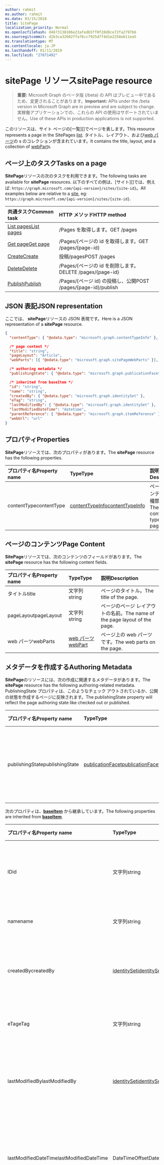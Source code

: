 ```yaml
---
author: rahmit
ms.author: rahmit
ms.date: 03/15/2018
title: SitePage
localization_priority: Normal
ms.openlocfilehash: d4673138106e23afedb5ff0f28d8ce72fa2797b6
ms.sourcegitcommit: d2b3ca32602ffa76cc7925d7f4d1e2258e611ea5
ms.translationtype: MT
ms.contentlocale: ja-JP
ms.lasthandoff: 01/11/2019
ms.locfileid: "27871492"
---
```

# <a name="sitepage-resource"></a><span data-ttu-id="97821-102">sitePage リソース</span><span class="sxs-lookup"><span data-stu-id="97821-102">sitePage resource</span></span>

> <span data-ttu-id="97821-103">**重要:** Microsoft Graph のベータ版 (/beta) の API はプレビュー中であるため、変更されることがあります。</span><span class="sxs-lookup"><span data-stu-id="97821-103">**Important:** APIs under the /beta version in Microsoft Graph are in preview and are subject to change.</span></span> <span data-ttu-id="97821-104">実稼働アプリケーションでの、これらの API の使用はサポートされていません。</span><span class="sxs-lookup"><span data-stu-id="97821-104">Use of these APIs in production applications is not supported.</span></span>

<span data-ttu-id="97821-105">このリソースは、サイト ページの[一覧][]でページを表します。</span><span class="sxs-lookup"><span data-stu-id="97821-105">This resource represents a page in the SitePages [list][].</span></span>
<span data-ttu-id="97821-106">タイトル、レイアウト、および[web パーツ][]の s のコレクションが含まれています。</span><span class="sxs-lookup"><span data-stu-id="97821-106">It contains the title, layout, and a collection of [webPart][]s.</span></span>

## <a name="tasks-on-a-page"></a><span data-ttu-id="97821-107">ページ上のタスク</span><span class="sxs-lookup"><span data-stu-id="97821-107">Tasks on a page</span></span>

<span data-ttu-id="97821-108">**SitePage**リソースの次のタスクを利用できます。</span><span class="sxs-lookup"><span data-stu-id="97821-108">The following tasks are available for **sitePage** resources.</span></span>
<span data-ttu-id="97821-109">以下のすべての例は、[サイト][]では、例えば: `https://graph.microsoft.com/{api-version}/sites/{site-id}`。</span><span class="sxs-lookup"><span data-stu-id="97821-109">All examples below are relative to a [site][], eg: `https://graph.microsoft.com/{api-version}/sites/{site-id}`.</span></span>

| <span data-ttu-id="97821-110">共通タスク</span><span class="sxs-lookup"><span data-stu-id="97821-110">Common task</span></span>                     | <span data-ttu-id="97821-111">HTTP メソッド</span><span class="sxs-lookup"><span data-stu-id="97821-111">HTTP method</span></span>
|:--------------------------------|:------------------------------
| <span data-ttu-id="97821-112">[List pages][]</span><span class="sxs-lookup"><span data-stu-id="97821-112">[List pages][]</span></span>                  | <span data-ttu-id="97821-113">/Pages を取得します。</span><span class="sxs-lookup"><span data-stu-id="97821-113">GET /pages</span></span>
| <span data-ttu-id="97821-114">[Get page][]</span><span class="sxs-lookup"><span data-stu-id="97821-114">[Get page][]</span></span>                    | <span data-ttu-id="97821-115">/Pages/{ページの id を取得します。</span><span class="sxs-lookup"><span data-stu-id="97821-115">GET /pages/{page-id}</span></span>
| <span data-ttu-id="97821-116">[Create][]</span><span class="sxs-lookup"><span data-stu-id="97821-116">[Create][]</span></span>                      | <span data-ttu-id="97821-117">投稿/pages</span><span class="sxs-lookup"><span data-stu-id="97821-117">POST /pages</span></span>
| <span data-ttu-id="97821-118">[Delete][]</span><span class="sxs-lookup"><span data-stu-id="97821-118">[Delete][]</span></span>                      | <span data-ttu-id="97821-119">/Pages/{ページの id を削除します。</span><span class="sxs-lookup"><span data-stu-id="97821-119">DELETE /pages/{page-id}</span></span>
| <span data-ttu-id="97821-120">[Publish][]</span><span class="sxs-lookup"><span data-stu-id="97821-120">[Publish][]</span></span>                     | <span data-ttu-id="97821-121">/Pages/{ページ id} の投稿し、公開</span><span class="sxs-lookup"><span data-stu-id="97821-121">POST /pages/{page-id}/publish</span></span>

[List pages]: ../api/sitepage-list.md
[Get page]: ../api/sitepage-get.md
[Create]: ../api/sitepage-create.md
[Delete]: ../api/sitepage-delete.md
[Publish]: ../api/sitepage-publish.md

## <a name="json-representation"></a><span data-ttu-id="97821-127">JSON 表記</span><span class="sxs-lookup"><span data-stu-id="97821-127">JSON representation</span></span>

<span data-ttu-id="97821-128">ここでは、 **sitePage**リソースの JSON 表現です。</span><span class="sxs-lookup"><span data-stu-id="97821-128">Here is a JSON representation of a **sitePage** resource.</span></span>

<!--{
  "blockType": "resource",
  "keyProperty": "id",
  "baseType": "microsoft.graph.baseItem",
  "@odata.type": "microsoft.graph.sitePage"
}-->

```json
{
  "contentType": { "@odata.type": "microsoft.graph.contentTypeInfo" },

  /* page content */
  "title": "string",
  "pageLayout": "Article",
  "webParts": [{ "@odata.type": "microsoft.graph.sitePageWebParts" }],

  /* authoring metadata */
  "publishingState": { "@odata.type": "microsoft.graph.publicationFacet" },

  /* inherited from baseItem */
  "id": "string",
  "name": "string",
  "createdBy": { "@odata.type": "microsoft.graph.identitySet" },
  "eTag": "string",
  "lastModifiedBy": { "@odata.type": "microsoft.graph.identitySet" },
  "lastModifiedDateTime": "datetime",
  "parentReference": { "@odata.type": "microsoft.graph.itemReference" },
  "webUrl": "url"
}
```

## <a name="properties"></a><span data-ttu-id="97821-129">プロパティ</span><span class="sxs-lookup"><span data-stu-id="97821-129">Properties</span></span>

<span data-ttu-id="97821-130">**SitePage**リソースでは、次のプロパティがあります。</span><span class="sxs-lookup"><span data-stu-id="97821-130">The **sitePage** resource has the following properties.</span></span>

| <span data-ttu-id="97821-131">プロパティ名</span><span class="sxs-lookup"><span data-stu-id="97821-131">Property name</span></span>    | <span data-ttu-id="97821-132">Type</span><span class="sxs-lookup"><span data-stu-id="97821-132">Type</span></span>                         | <span data-ttu-id="97821-133">説明</span><span class="sxs-lookup"><span data-stu-id="97821-133">Description</span></span>
|:-----------------|:-----------------------------|:---------------------------
| <span data-ttu-id="97821-134">contentType</span><span class="sxs-lookup"><span data-stu-id="97821-134">contentType</span></span>      | <span data-ttu-id="97821-135">[contentTypeInfo][]</span><span class="sxs-lookup"><span data-stu-id="97821-135">[contentTypeInfo][]</span></span>          | <span data-ttu-id="97821-136">ページのコンテンツの種類です。</span><span class="sxs-lookup"><span data-stu-id="97821-136">The content type of the page.</span></span>

## <a name="page-content"></a><span data-ttu-id="97821-137">ページのコンテンツ</span><span class="sxs-lookup"><span data-stu-id="97821-137">Page Content</span></span>

<span data-ttu-id="97821-138">**SitePage**リソースでは、次のコンテンツのフィールドがあります。</span><span class="sxs-lookup"><span data-stu-id="97821-138">The **sitePage** resource has the following content fields.</span></span>

| <span data-ttu-id="97821-139">プロパティ名</span><span class="sxs-lookup"><span data-stu-id="97821-139">Property name</span></span>      | <span data-ttu-id="97821-140">Type</span><span class="sxs-lookup"><span data-stu-id="97821-140">Type</span></span>                       | <span data-ttu-id="97821-141">説明</span><span class="sxs-lookup"><span data-stu-id="97821-141">Description</span></span>
|:-------------------|:---------------------------|:---------------------------
| <span data-ttu-id="97821-142">タイトル</span><span class="sxs-lookup"><span data-stu-id="97821-142">title</span></span>              | <span data-ttu-id="97821-143">文字列</span><span class="sxs-lookup"><span data-stu-id="97821-143">string</span></span>                     | <span data-ttu-id="97821-144">ページのタイトル。</span><span class="sxs-lookup"><span data-stu-id="97821-144">The title of the page.</span></span>
| <span data-ttu-id="97821-145">pageLayout</span><span class="sxs-lookup"><span data-stu-id="97821-145">pageLayout</span></span>         | <span data-ttu-id="97821-146">文字列</span><span class="sxs-lookup"><span data-stu-id="97821-146">string</span></span>                     | <span data-ttu-id="97821-147">ページのページ レイアウトの名前。</span><span class="sxs-lookup"><span data-stu-id="97821-147">The name of the page layout of the page.</span></span>
| <span data-ttu-id="97821-148">web パーツ</span><span class="sxs-lookup"><span data-stu-id="97821-148">webParts</span></span>           | <span data-ttu-id="97821-149">[web パーツ][]</span><span class="sxs-lookup"><span data-stu-id="97821-149">[webPart][]</span></span>                | <span data-ttu-id="97821-150">ページ上の web パーツです。</span><span class="sxs-lookup"><span data-stu-id="97821-150">The web parts on the page.</span></span>

## <a name="authoring-metadata"></a><span data-ttu-id="97821-151">メタデータを作成する</span><span class="sxs-lookup"><span data-stu-id="97821-151">Authoring Metadata</span></span>

<span data-ttu-id="97821-152">**SitePage**のリソースには、次の作成に関連するメタデータがあります。</span><span class="sxs-lookup"><span data-stu-id="97821-152">The **sitePage** resource has the following authoring-related metadata.</span></span> <span data-ttu-id="97821-153">PublishingState プロパティは、このようなチェック アウトされているか、公開の状態を作成するページに反映されます。</span><span class="sxs-lookup"><span data-stu-id="97821-153">The publishingState property will reflect the page authoring state like checked out or published.</span></span>

| <span data-ttu-id="97821-154">プロパティ名</span><span class="sxs-lookup"><span data-stu-id="97821-154">Property name</span></span>          | <span data-ttu-id="97821-155">Type</span><span class="sxs-lookup"><span data-stu-id="97821-155">Type</span></span>                   | <span data-ttu-id="97821-156">説明</span><span class="sxs-lookup"><span data-stu-id="97821-156">Description</span></span>
|:-----------------------|:-----------------------|:---------------------------
| <span data-ttu-id="97821-157">publishingState</span><span class="sxs-lookup"><span data-stu-id="97821-157">publishingState</span></span>        | <span data-ttu-id="97821-158">[publicationFacet][]</span><span class="sxs-lookup"><span data-stu-id="97821-158">[publicationFacet][]</span></span>   | <span data-ttu-id="97821-159">発行のステータスと MM.mm バージョンのページです。</span><span class="sxs-lookup"><span data-stu-id="97821-159">The publishing status and the MM.mm version of the page.</span></span>

<span data-ttu-id="97821-160">次のプロパティは、**[baseItem][]** から継承しています。</span><span class="sxs-lookup"><span data-stu-id="97821-160">The following properties are inherited from **[baseItem][]**.</span></span>

| <span data-ttu-id="97821-161">プロパティ名</span><span class="sxs-lookup"><span data-stu-id="97821-161">Property name</span></span>        | <span data-ttu-id="97821-162">Type</span><span class="sxs-lookup"><span data-stu-id="97821-162">Type</span></span>              | <span data-ttu-id="97821-163">説明</span><span class="sxs-lookup"><span data-stu-id="97821-163">Description</span></span>
|:---------------------|:------------------|:----------------------------------
| <span data-ttu-id="97821-164">ID</span><span class="sxs-lookup"><span data-stu-id="97821-164">id</span></span>                   | <span data-ttu-id="97821-165">文字列</span><span class="sxs-lookup"><span data-stu-id="97821-165">string</span></span>            | <span data-ttu-id="97821-p105">アイテムの一意識別子。読み取り専用です。</span><span class="sxs-lookup"><span data-stu-id="97821-p105">The unique identifier of the item. Read-only.</span></span>
| <span data-ttu-id="97821-168">name</span><span class="sxs-lookup"><span data-stu-id="97821-168">name</span></span>                 | <span data-ttu-id="97821-169">文字列</span><span class="sxs-lookup"><span data-stu-id="97821-169">string</span></span>            | <span data-ttu-id="97821-170">アイテムの名前/タイトル。</span><span class="sxs-lookup"><span data-stu-id="97821-170">The name / title of the item.</span></span>
| <span data-ttu-id="97821-171">createdBy</span><span class="sxs-lookup"><span data-stu-id="97821-171">createdBy</span></span>            | <span data-ttu-id="97821-172">[identitySet][]</span><span class="sxs-lookup"><span data-stu-id="97821-172">[identitySet][]</span></span>   | <span data-ttu-id="97821-173">このアイテムの作成者の ID です。</span><span class="sxs-lookup"><span data-stu-id="97821-173">Identity of the creator of this item.</span></span> <span data-ttu-id="97821-174">読み取り専用です。</span><span class="sxs-lookup"><span data-stu-id="97821-174">Read-only.</span></span>
| <span data-ttu-id="97821-175">eTag</span><span class="sxs-lookup"><span data-stu-id="97821-175">eTag</span></span>                 | <span data-ttu-id="97821-176">文字列</span><span class="sxs-lookup"><span data-stu-id="97821-176">string</span></span>            | <span data-ttu-id="97821-p107">アイテムの ETag。読み取り専用です。</span><span class="sxs-lookup"><span data-stu-id="97821-p107">ETag for the item. Read-only.</span></span>
| <span data-ttu-id="97821-179">lastModifiedBy</span><span class="sxs-lookup"><span data-stu-id="97821-179">lastModifiedBy</span></span>       | <span data-ttu-id="97821-180">[identitySet][]</span><span class="sxs-lookup"><span data-stu-id="97821-180">[identitySet][]</span></span>   | <span data-ttu-id="97821-181">このアイテムの最終変更者の ID です。</span><span class="sxs-lookup"><span data-stu-id="97821-181">Identity of the last modifier of this item.</span></span> <span data-ttu-id="97821-182">読み取り専用です。</span><span class="sxs-lookup"><span data-stu-id="97821-182">Read-only.</span></span>
| <span data-ttu-id="97821-183">lastModifiedDateTime</span><span class="sxs-lookup"><span data-stu-id="97821-183">lastModifiedDateTime</span></span> | <span data-ttu-id="97821-184">DateTimeOffset</span><span class="sxs-lookup"><span data-stu-id="97821-184">DateTimeOffset</span></span>    | <span data-ttu-id="97821-p109">アイテムが最後に変更された日時。読み取り専用です。</span><span class="sxs-lookup"><span data-stu-id="97821-p109">The date and time the item was last modified. Read-only.</span></span>
| <span data-ttu-id="97821-187">parentReference</span><span class="sxs-lookup"><span data-stu-id="97821-187">parentReference</span></span>      | <span data-ttu-id="97821-188">[itemReference][]</span><span class="sxs-lookup"><span data-stu-id="97821-188">[itemReference][]</span></span> | <span data-ttu-id="97821-p110">アイテムが最後に変更された日時。読み取り専用です。</span><span class="sxs-lookup"><span data-stu-id="97821-p110">The date and time the item was last modified. Read-only.</span></span>
| <span data-ttu-id="97821-191">webUrl</span><span class="sxs-lookup"><span data-stu-id="97821-191">webUrl</span></span>               | <span data-ttu-id="97821-192">string (URL)</span><span class="sxs-lookup"><span data-stu-id="97821-192">string (url)</span></span>      | <span data-ttu-id="97821-p111">ブラウザーでアイテムを表示する URL。読み取り専用です。</span><span class="sxs-lookup"><span data-stu-id="97821-p111">URL that displays the item in the browser. Read-only.</span></span>

## <a name="relationships"></a><span data-ttu-id="97821-195">リレーションシップ</span><span class="sxs-lookup"><span data-stu-id="97821-195">Relationships</span></span>

<span data-ttu-id="97821-196">**SitePage**リソースには、他のリソースへのリレーションシップがありません。</span><span class="sxs-lookup"><span data-stu-id="97821-196">The **sitePage** resource does not have relationships to other resources.</span></span>

[baseItem]: baseitem.md
[contentTypeInfo]: contenttypeinfo.md
[columnDefinition]: columndefinition.md
[identitySet]: identityset.md
[itemReference]: itemreference.md
[リスト]: list.md
[list]: list.md
[listInfo]: listinfo.md
[listItem]: listitem.md
[publicationFacet]: publicationfacet.md
[site]: site.md
[web パーツ]: webpart.md
[webPart]: webpart.md

<!-- {
  "type": "#page.annotation",
  "description": "",
  "keywords": "",
  "section": "documentation",
  "tocPath": "Resources/Page",
  "tocBookmarks": {
    "Page": "#"
  }
} -->

<!--
TODO:
* Define {page-id}
* Update examples
    * Be consistent with other URLs in the documentation.
    * Try to use the same site, library, etc.
    * Add the URL to the underlying list item resource in the API
* PATCH for list item patches /item/{item-id}/fields.
-->
